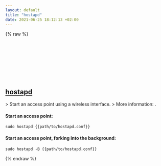 ```yaml
---
layout: default
title: "hostapd"
date: 2021-06-25 18:12:13 +02:00
---
```

{% raw %}
<h2 id="hostapd">
  <a href="/en/common/hostapd.html">hostapd</a> <a href="#hostapd"><svg class="icon">
    <use href="/assets/images/unicode_sprite.svg#link" />
  </svg></a>
</h2>
> Start an access point using a wireless interface.
> More information: <https://w1.fi/hostapd/>.

#### Start an access point:
```shell
sudo hostapd {{path/to/hostapd.conf}}
```
#### Start an access point, forking into the background:
```shell
sudo hostapd -B {{path/to/hostapd.conf}}
```
{% endraw %}